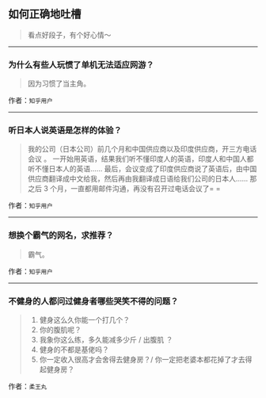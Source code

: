 ## 如何正确地吐槽

> 看点好段子，有个好心情～


 
---

### 为什么有些人玩惯了单机无法适应网游？

> 因为习惯了当主角。


作者：`知乎用户`

---

### 听日本人说英语是怎样的体验？

> 我的公司（日本公司）前几个月和中国供应商以及印度供应商，开三方电话会议 。
> 一开始用英语，结果我们听不懂印度人的英语，印度人和中国人都听不懂日本人的英语……
> 最后，会议变成了印度供应商说了英语后，由中国供应商翻译成中文给我，然后再由我翻译成日语给我们公司的日本人……
> 那之后 3 个月，一直都用邮件沟通，再没有召开过电话会议了= =


作者：`知乎用户`

---

### 想换个霸气的网名，求推荐？

> 霸气。


作者：`知乎用户`

---

### 不健身的人都问过健身者哪些哭笑不得的问题？

> 1. 健身这么久你能一个打几个？
> 2. 你的腹肌呢？
> 3. 我象你这么练，多久能减多少斤 / 出腹肌 ？
> 4. 健身的不都是基佬吗？
> 5. 你一定收入很高才会舍得去健身房？/ 你一定把老婆本都花掉了才去得起健身房？


作者：`柔王丸`